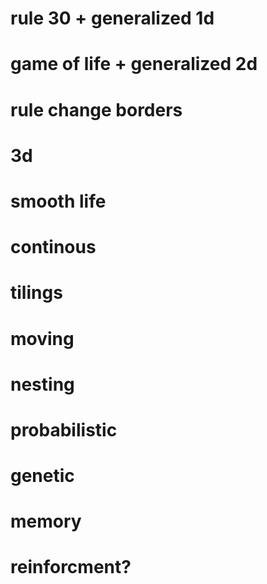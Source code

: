 # rule 30 + generalized 1d
# game of life + generalized 2d
# rule change borders
# 3d 
# smooth life
# continous 
# tilings
# moving
# nesting
# probabilistic
# genetic
# memory
# reinforcment?
